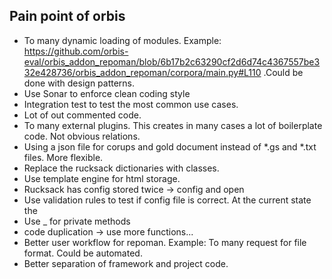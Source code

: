## Pain point of orbis

* To many dynamic loading of modules. Example: https://github.com/orbis-eval/orbis_addon_repoman/blob/6b17b2c63290cf2d6d74c4367557be332e428736/orbis_addon_repoman/corpora/main.py#L110 .Could be done with design patterns.
* Use Sonar to enforce clean coding style
* Integration test to test the most common use cases. 
* Lot of out commented code.
* To many external plugins. This creates in many cases a lot of boilerplate code. Not obvious relations.
* Using a json file for corups and gold document instead of *.gs and *.txt files. More flexible.
* Replace the rucksack dictionaries with classes.
* Use template engine for html storage.
* Rucksack has config stored twice -> config and open
* Use validation rules to test if config file is correct. At the current state the 
* Use _ for private methods
* code duplication -> use more functions...
* Better user workflow for repoman. Example: To many request for file format. Could be automated.
* Better separation of framework and project code.